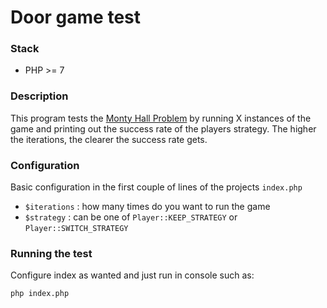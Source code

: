 # Door game test

### Stack

- PHP >= 7

### Description

This program tests the [Monty Hall Problem](https://en.wikipedia.org/wiki/Monty_Hall_problem) by running X instances of the game
and printing out the success rate of the players strategy. The higher the iterations, the clearer the success rate gets.

### Configuration

Basic configuration in the first couple of lines of the projects ````index.php````
 
 - ```$iterations``` : how many times do you want to run the game
 - ```$strategy``` : can be one of ````Player::KEEP_STRATEGY```` or ```Player::SWITCH_STRATEGY```

### Running the test

Configure index as wanted and just run in console such as:

````php index.php````